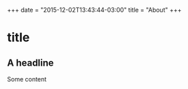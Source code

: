 +++
date        = "2015-12-02T13:43:44-03:00"
title       = "About"
+++

# title

## A headline

Some content
